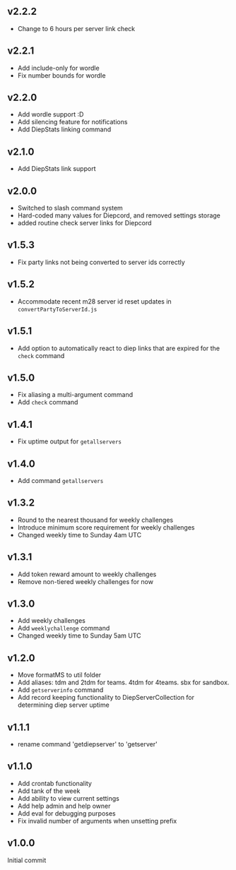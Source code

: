 ## v2.2.2

- Change to 6 hours per server link check

## v2.2.1

- Add include-only for wordle
- Fix number bounds for wordle

## v2.2.0

- Add wordle support :D
- Add silencing feature for notifications
- Add DiepStats linking command

## v2.1.0

- Add DiepStats link support

## v2.0.0

- Switched to slash command system
- Hard-coded many values for Diepcord, and removed settings storage
- added routine check server links for Diepcord

## v1.5.3

- Fix party links not being converted to server ids correctly

## v1.5.2

- Accommodate recent m28 server id reset updates in `convertPartyToServerId.js`

## v1.5.1

- Add option to automatically react to diep links that are expired for the `check` command

## v1.5.0

- Fix aliasing a multi-argument command
- Add `check` command

## v1.4.1

- Fix uptime output for `getallservers`

## v1.4.0

- Add command `getallservers`

## v1.3.2

- Round to the nearest thousand for weekly challenges
- Introduce minimum score requirement for weekly challenges
- Changed weekly time to Sunday 4am UTC

## v1.3.1

- Add token reward amount to weekly challenges
- Remove non-tiered weekly challenges for now

## v1.3.0

- Add weekly challenges
- Add `weeklychallenge` command
- Changed weekly time to Sunday 5am UTC

## v1.2.0

- Move formatMS to util folder
- Add aliases: tdm and 2tdm for teams. 4tdm for 4teams. sbx for sandbox.
- Add `getserverinfo` command
- Add record keeping functionality to DiepServerCollection for determining diep server uptime

## v1.1.1

- rename command 'getdiepserver' to 'getserver'

## v1.1.0

- Add crontab functionality
- Add tank of the week
- Add ability to view current settings
- Add help admin and help owner
- Add eval for debugging purposes
- Fix invalid number of arguments when unsetting prefix

## v1.0.0

Initial commit
